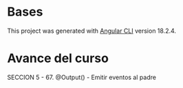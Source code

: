 # Bases

This project was generated with [Angular CLI](https://github.com/angular/angular-cli) version 18.2.4.

# Avance del curso

SECCION 5 - 
67. @Output() - Emitir eventos al padre
